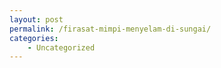 ```yaml
---
layout: post
permalink: /firasat-mimpi-menyelam-di-sungai/
categories:
    - Uncategorized
---
```



